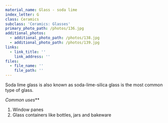 ```yaml
---
material_name: Glass - soda lime
index_letter: G
class: Ceramics
subclass: 'Ceramics: Glasses'
primary_photo_path: /photos/136.jpg
additional_photos:
  - additional_photo_path: /photos/138.jpg
  - additional_photo_path: /photos/139.jpg
links:
  - link_title: ''
    link_address: ''
files:
  - file_name: ''
    file_path: ''
---
```


Soda lime glass is also known as soda-lime-silica glass is the most common type of glass.

*Common uses***

1. Window panes
2. Glass containers like bottles, jars and bakeware